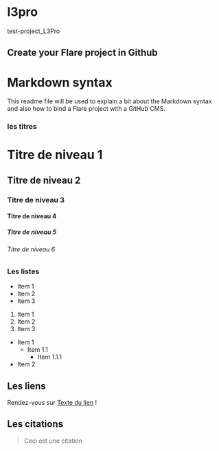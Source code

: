 # l3pro
test-project_L3Pro

##  Create your Flare project in Github


# Markdown syntax
This readme file will be used to explain a bit about the Markdown syntax and also how to bind a Flare project with a GitHub CMS.

### les titres
# Titre de niveau 1
## Titre de niveau 2
### Titre de niveau 3
#### Titre de niveau 4
##### Titre de niveau 5
###### Titre de niveau 6

### Les listes
* Item 1
* Item 2
* Item 3

1. Item 1
2. Item 2
3. Item 3

- Item 1
    - Item 1.1
        - Item 1.1.1
- Item 2


## Les liens
Rendez-vous sur [Texte du lien][monsite] !

[monsite]: http://www.google.fr "Titre facultatif"

## Les citations
> Ceci est une citation

